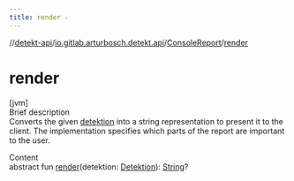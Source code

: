 ```yaml
---
title: render -
---
```

//[detekt-api](../../index.md)/[io.gitlab.arturbosch.detekt.api](../index.md)/[ConsoleReport](index.md)/[render](render.md)



# render  
[jvm]  
Brief description  
Converts the given [detektion]() into a string representation to present it to the client. The implementation specifies which parts of the report are important to the user.  
  
  
Content  
abstract fun [render](render.md)(detektion: [Detektion](../-detektion/index.md)): [String](https://kotlinlang.org/api/latest/jvm/stdlib/kotlin/-string/index.html)?  



